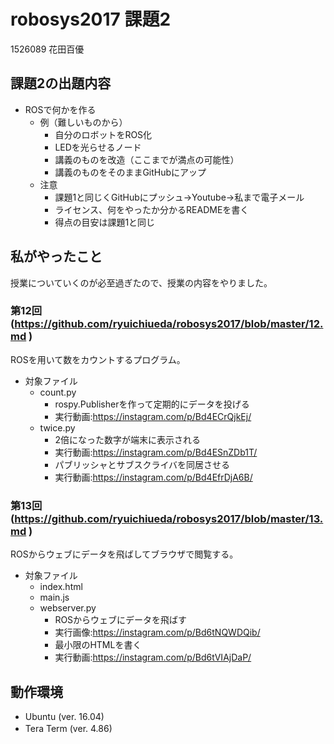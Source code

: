 # robosys2017 課題2 

1526089 花田百優

## 課題2の出題内容 

* ROSで何かを作る
  * 例（難しいものから）
    * 自分のロボットをROS化
    * LEDを光らせるノード
    * 講義のものを改造（ここまでが満点の可能性）
    * 講義のものをそのままGitHubにアップ
  * 注意
    * 課題1と同じくGitHubにプッシュ->Youtube->私まで電子メール
    * ライセンス、何をやったか分かるREADMEを書く
    * 得点の目安は課題1と同じ

## 私がやったこと

授業についていくのが必至過ぎたので、授業の内容をやりました。  
### 第12回 (https://github.com/ryuichiueda/robosys2017/blob/master/12.md )
ROSを用いて数をカウントするプログラム。 
* 対象ファイル 
  * count.py 
    * rospy.Publisherを作って定期的にデータを投げる 
    * 実行動画:https://instagram.com/p/Bd4ECrQjkEj/
  * twice.py 
    * 2倍になった数字が端末に表示される
    * 実行動画:https://instagram.com/p/Bd4ESnZDb1T/ 
    * パブリッシャとサブスクライバを同居させる
    * 実行動画:https://instagram.com/p/Bd4EfrDjA6B/
    
### 第13回 (https://github.com/ryuichiueda/robosys2017/blob/master/13.md )
ROSからウェブにデータを飛ばしてブラウザで閲覧する。 
* 対象ファイル 
  * index.html 
  * main.js 
  * webserver.py 
    * ROSからウェブにデータを飛ばす
    * 実行画像:https://instagram.com/p/Bd6tNQWDQib/ 
    * 最小限のHTMLを書く
    * 実行動画:https://instagram.com/p/Bd6tVIAjDaP/ 
    
## 動作環境　　
- Ubuntu (ver. 16.04)  
- Tera Term (ver. 4.86)　　
